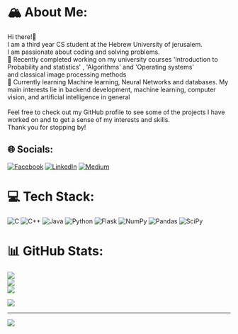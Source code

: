 # 🏔 About Me:
Hi there!👋<br>I am a third year CS student at the Hebrew University of jerusalem.<br> I am passionate about coding and solving problems.<br>🔭 Recently completed working on my university courses 'Introduction to Probability and statistics' , 'Algorithms' and 'Operating systems'<br> and classical image processing methods <br>🎯
Currently learning Machine learning, Neural Networks and databases.
My main interests lie in backend development, machine learning, computer vision, and artificial intelligence in general<br><br>Feel free to check out my GitHub profile to see some of the projects I have worked on and to get a sense of my interests and skills. <br>Thank you for stopping by!


## 🌐 Socials:
[![Facebook](https://img.shields.io/badge/Facebook-%231877F2.svg?logo=Facebook&logoColor=white)](https://facebook.com/ido.pinto.5) [![LinkedIn](https://img.shields.io/badge/LinkedIn-%230077B5.svg?logo=linkedin&logoColor=white)](https://linkedin.com/in/ido-pinto) [![Medium](https://img.shields.io/badge/Medium-12100E?logo=medium&logoColor=white)](https://medium.com/@ido.pinto) 

# 💻 Tech Stack:
![C](https://img.shields.io/badge/c-%2300599C.svg?style=for-the-badge&logo=c&logoColor=white) ![C++](https://img.shields.io/badge/c++-%2300599C.svg?style=for-the-badge&logo=c%2B%2B&logoColor=white) ![Java](https://img.shields.io/badge/java-%23ED8B00.svg?style=for-the-badge&logo=java&logoColor=white) ![Python](https://img.shields.io/badge/python-3670A0?style=for-the-badge&logo=python&logoColor=ffdd54) ![Flask](https://img.shields.io/badge/flask-%23000.svg?style=for-the-badge&logo=flask&logoColor=white) ![NumPy](https://img.shields.io/badge/numpy-%23013243.svg?style=for-the-badge&logo=numpy&logoColor=white) ![Pandas](https://img.shields.io/badge/pandas-%23150458.svg?style=for-the-badge&logo=pandas&logoColor=white) ![SciPy](https://img.shields.io/badge/SciPy-%230C55A5.svg?style=for-the-badge&logo=scipy&logoColor=%white)
# 📊 GitHub Stats:
![](https://github-readme-stats.vercel.app/api?username=idopinto&theme=dark&hide_border=false&include_all_commits=false&count_private=false)<br/>
![](https://github-readme-streak-stats.herokuapp.com/?user=idopinto&theme=dark&hide_border=false)<br/>
![](https://github-readme-stats.vercel.app/api/top-langs/?username=idopinto&theme=dark&hide_border=false&include_all_commits=false&count_private=false&layout=compact)

![](https://quotes-github-readme.vercel.app/api?type=horizontal&theme=radical)

---
[![](https://visitcount.itsvg.in/api?id=idopinto&icon=0&color=0)](https://visitcount.itsvg.in)

<!-- Proudly created with GPRM ( https://gprm.itsvg.in ) -->
